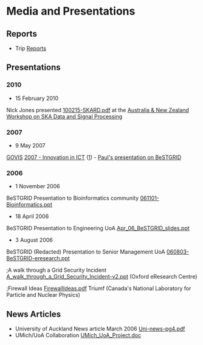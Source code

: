 # Media and Presentations

## Reports

- Trip [Reports](https://reannz.atlassian.net/wiki/pages/createpage.action?spaceKey=BeSTGRID&title=Category__Report&linkCreation=true&fromPageId=3816950560)

## Presentations

### 2010

- 15 February 2010

Nick Jones presented [100215-SKARD.pdf](/wiki/download/attachments/3816950560/100215-SKARD.pdf?version=1&modificationDate=1539354167000&cacheVersion=1&api=v2) at the [Australia & New Zealand Workshop on SKA Data and Signal Processing](http://www.ska.ac.nz/events/australia-new-zealand-workshop-on-ska-data-and-signal-processing)

### 2007

- 9 May 2007

[GOVIS](http://www.govis.org.nz/) [2007 - Innovation in ICT](http://www.govis.org.nz/conference2007/govis-2007-delegate-handbook.htm) ([1](http://tinyurl.com/367yvc)) - [Paul's presentation on BeSTGRID](http://funkive.com/press/govis-2007-presentation-urls)

### 2006

- 1 November 2006

BeSTGRID Presentation to Bioinformatics community [061101-Bioinformatics.ppt](/wiki/download/attachments/3816950560/061101-Bioinformatics.ppt?api=v2)
- 18 April 2006

BeSTGRID Presentation to Engineering UoA [Apr_06_BeSTGRID_slides.ppt](/wiki/download/attachments/3816950560/Apr_06_BeSTGRID_slides.ppt?version=1&modificationDate=1539354165000&cacheVersion=1&api=v2)
- 3 August 2006

BeSTGRID (Redacted) Presentation to Senior Management UoA [060803-BeSTGRID-eresearch.ppt](/wiki/download/attachments/3816950560/060803-BeSTGRID-eresearch.ppt?version=1&modificationDate=1539354165000&cacheVersion=1&api=v2)

;A walk through a Grid Security Incident [A_walk_through_a_Grid_Security_Incident-v2.ppt](/wiki/download/attachments/3816950560/A_walk_through_a_Grid_Security_Incident-v2.ppt?version=1&modificationDate=1539354165000&cacheVersion=1&api=v2) (Oxford eResearch Centre)

;Firewall Ideas [FirewallIdeas.pdf](/wiki/download/attachments/3816950560/FirewallIdeas.pdf?version=1&modificationDate=1539354165000&cacheVersion=1&api=v2) Triumf (Canada's National Laboratory for Particle and Nuclear Physics)

## News Articles

- University of Auckland News article March 2006 [Uni-news-pg4.pdf](/wiki/download/attachments/3816950560/Uni-news-pg4.pdf?version=1&modificationDate=1539354164000&cacheVersion=1&api=v2)
- UMich/UoA Collaboration [UMich_UoA_Project.doc](/wiki/download/attachments/3816950560/UMich_UoA_Project.doc?version=1&modificationDate=1539354164000&cacheVersion=1&api=v2)
